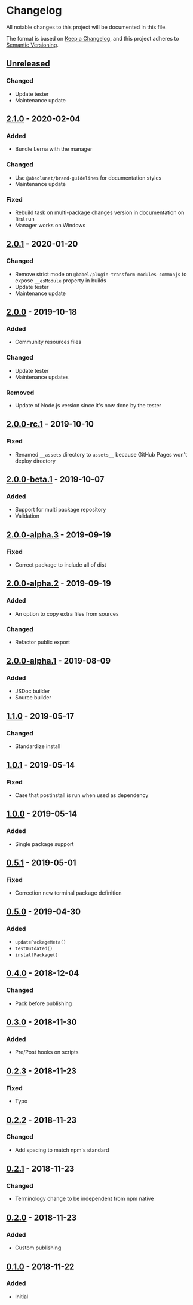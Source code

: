 # Changelog
All notable changes to this project will be documented in this file.

The format is based on [Keep a Changelog](https://keepachangelog.com/en/1.1.0/),
and this project adheres to [Semantic Versioning](https://semver.org/spec/v2.0.0.html).






## [Unreleased]
### Changed
- Update tester
- Maintenance update



## [2.1.0] - 2020-02-04
### Added
- Bundle Lerna with the manager

### Changed
- Use `@absolunet/brand-guidelines` for documentation styles
- Maintenance update

### Fixed
- Rebuild task on multi-package changes version in documentation on first run
- Manager works on Windows



## [2.0.1] - 2020-01-20
### Changed
- Remove strict mode on `@babel/plugin-transform-modules-commonjs` to expose `__esModule` property in builds
- Update tester
- Maintenance update



## [2.0.0] - 2019-10-18
### Added
- Community resources files

### Changed
- Update tester
- Maintenance updates

### Removed
- Update of Node.js version since it's now done by the tester



## [2.0.0-rc.1] - 2019-10-10
### Fixed
- Renamed `__assets` directory to `assets__` because GitHub Pages won't deploy directory



## [2.0.0-beta.1] - 2019-10-07
### Added
- Support for multi package repository
- Validation



## [2.0.0-alpha.3] - 2019-09-19
### Fixed
- Correct package to include all of dist



## [2.0.0-alpha.2] - 2019-09-19
### Added
- An option to copy extra files from sources

### Changed
- Refactor public export



## [2.0.0-alpha.1] - 2019-08-09
### Added
- JSDoc builder
- Source builder



## [1.1.0] - 2019-05-17
### Changed
- Standardize install



## [1.0.1] - 2019-05-14
### Fixed
- Case that postinstall is run when used as dependency



## [1.0.0] - 2019-05-14
### Added
- Single package support



## [0.5.1] - 2019-05-01
### Fixed
- Correction new terminal package definition



## [0.5.0] - 2019-04-30
### Added
- `updatePackageMeta()`
- `testOutdated()`
- `installPackage()`



## [0.4.0] - 2018-12-04
### Changed
- Pack before publishing



## [0.3.0] - 2018-11-30
### Added
- Pre/Post hooks on scripts



## [0.2.3] - 2018-11-23
### Fixed
- Typo



## [0.2.2] - 2018-11-23
### Changed
- Add spacing to match npm's standard



## [0.2.1] - 2018-11-23
### Changed
- Terminology change to be independent from npm native



## [0.2.0] - 2018-11-23
### Added
- Custom publishing



## [0.1.0] - 2018-11-22
### Added
- Initial






[Unreleased]:    https://github.com/absolunet/node-manager/compare/2.1.0...HEAD
[2.1.0]:         https://github.com/absolunet/node-manager/compare/2.0.1...2.1.0
[2.0.1]:         https://github.com/absolunet/node-manager/compare/2.0.0...2.0.1
[2.0.0]:         https://github.com/absolunet/node-manager/compare/2.0.0-rc.1...2.0.0
[2.0.0-rc.1]:    https://github.com/absolunet/node-manager/compare/2.0.0-beta.1...2.0.0-rc.1
[2.0.0-beta.1]:  https://github.com/absolunet/node-manager/compare/2.0.0-alpha.3...2.0.0-beta.1
[2.0.0-alpha.3]: https://github.com/absolunet/node-manager/compare/2.0.0-alpha.2...2.0.0-alpha.3
[2.0.0-alpha.2]: https://github.com/absolunet/node-manager/compare/2.0.0-alpha.1...2.0.0-alpha.2
[2.0.0-alpha.1]: https://github.com/absolunet/node-manager/compare/1.1.0...2.0.0-alpha.1
[1.1.0]:         https://github.com/absolunet/node-manager/compare/1.0.1...1.1.0
[1.0.1]:         https://github.com/absolunet/node-manager/compare/1.0.0...1.0.1
[1.0.0]:         https://github.com/absolunet/node-manager/compare/0.5.1...1.0.0
[0.5.1]:         https://github.com/absolunet/node-manager/compare/0.5.0...0.5.1
[0.5.0]:         https://github.com/absolunet/node-manager/compare/0.4.0...0.5.0
[0.4.0]:         https://github.com/absolunet/node-manager/compare/0.3.0...0.4.0
[0.3.0]:         https://github.com/absolunet/node-manager/compare/0.2.3...0.3.0
[0.2.3]:         https://github.com/absolunet/node-manager/compare/0.2.2...0.2.3
[0.2.2]:         https://github.com/absolunet/node-manager/compare/0.2.1...0.2.2
[0.2.1]:         https://github.com/absolunet/node-manager/compare/0.2.0...0.2.1
[0.2.0]:         https://github.com/absolunet/node-manager/compare/0.1.0...0.2.0
[0.1.0]:         https://github.com/absolunet/node-manager/releases/tag/0.1.0
